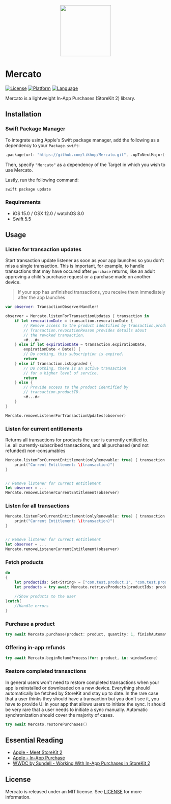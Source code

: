 <p align="center">
  <img height="160" src="https://github.com/tikhop/Mercato/blob/master/www/logo.png" />
</p>

# Mercato

[![License](https://img.shields.io/badge/license-MIT-blue.svg?style=flat)](http://mit-license.org)
[![Platform](http://img.shields.io/badge/platform-iOS%20%7C%20macOS%20%7C%20tvOS%20%7C%20watchOS-lightgrey.svg?style=flat)](https://developer.apple.com/resources/)
[![Language](https://img.shields.io/badge/swift-5.5-orange.svg)](https://developer.apple.com/swift)

Mercato is a lightweight In-App Purchases (StoreKit 2) library.

Installation
------------

### Swift Package Manager

To integrate using Apple's Swift package manager, add the following as a dependency to your `Package.swift`:

```swift
.package(url: "https://github.com/tikhop/Mercato.git", .upToNextMajor(from: "0.0.1"))
```

Then, specify `"Mercato"` as a dependency of the Target in which you wish to use Mercato.

Lastly, run the following command:
```swift
swift package update
```

### Requirements

- iOS 15.0 / OSX 12.0 / watchOS 8.0
- Swift 5.5

Usage
-------------

### Listen for transaction updates

Start transaction update listener as soon as your app launches so you don't miss a single transaction. This is important, for example, to handle transactions that may have occured after `purchase` returns, like an adult approving a child's purchase request or a purchase made on another device.

> If your app has unfinished transactions, you receive them immediately after the app launches

```swift
var observer: TransactionObserverHandler!

observer = Mercato.listenForTransactionUpdates { transaction in
    if let revocationDate = transaction.revocationDate {
        // Remove access to the product identified by transaction.productID.
        // Transaction.revocationReason provides details about
        // the revoked transaction.
        <#...#>
    } else if let expirationDate = transaction.expirationDate,
        expirationDate < Date() {
        // Do nothing, this subscription is expired.
        return
    } else if transaction.isUpgraded {
        // Do nothing, there is an active transaction
        // for a higher level of service.
        return
    } else {
        // Provide access to the product identified by
        // transaction.productID.
        <#...#>
    }
}

Mercato.removeListenerForTransactionUpdates(observer)

```

### Listen for current entitlements

Returns all transactions for products the user is currently entitled to.\
i.e. all currently-subscribed transactions, and all purchased (and not refunded) non-consumables

```swift
Mercato.listenForCurrentEntitlement(onlyRenewable: true) { transaction in
    print("Current Entitlement: \(transaction)")
}


// Remove listener for current entitlement
let observer = ...
Mercato.removeListenerCurrentEntitlement(observer)

```

### Listen for all transactions

```swift
Mercato.listenForCurrentEntitlement(onlyRenewable: true) { transaction in
    print("Current Entitlement: \(transaction)")
}


// Remove listener for current entitlement
let observer = ...
Mercato.removeListenerCurrentEntitlement(observer)

```

### Fetch products

```swift
do
{
    let productIds: Set<String> = ["com.test.product.1", "com.test.product.2", "com.test.product.3"]
    let products = try await Mercato.retrieveProducts(productIds: productIds)
	
    //Show products to the user
}catch{
    //Handle errors
}
```

### Purchase a product 

```swift
try await Mercato.purchase(product: product, quantity: 1, finishAutomatically: false, appAccountToken: nil, simulatesAskToBuyInSandbox: false)
```

### Offering in-app refunds

```swift
try await Mercato.beginRefundProcess(for: product, in: windowScene)
```

### Restore completed transactions

 In general users won't need to restore completed transactions when your app is reinstalled or downloaded on a new device. Everything should automatically be fetched by StoreKit and stay up to date. In the rare case that a user thinks they should have a transaction but you don't see it, you have to provide UI in your app that allows users to initiate the sync. It should be very rare that a user needs to initiate a sync manually. Automatic synchronization should cover the majority of cases.
  
```swift
try await Mercato.restorePurchases()
```

## Essential Reading

* [Apple - Meet StoreKit 2](https://developer.apple.com/videos/play/wwdc2021/10114/)
* [Apple - In-App Purchase](https://developer.apple.com/documentation/storekit/in-app_purchase)
* [WWDC by Sundell - Working With In-App Purchases in StoreKit 2](https://wwdcbysundell.com/2021/working-with-in-app-purchases-in-storekit2/)

## License

Mercato is released under an MIT license. See [LICENSE](https://github.com/tikhop/Mercato/blob/master/LICENSE) for more information.
